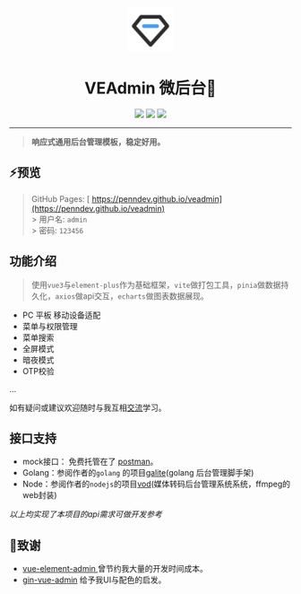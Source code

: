 <div align="center">
    <img src="https://raw.githubusercontent.com/penndev/veadmin/main/public/logo.svg" height="80px">
    <h1>VEAdmin 微后台🎉</h1>
    <img src="https://img.shields.io/github/stars/penndev/veadmin" />
    <img src="https://img.shields.io/github/languages/code-size/penndev/veadmin" />
    <img src="https://img.shields.io/github/license/penndev/veadmin" />
</div>

<hr>

> **响应式通用后台管理模板，稳定好用。**


## ⚡️预览

> GitHub Pages:  [ https://penndev.github.io/veadmin](https://penndev.github.io/veadmin) <br>
\> 用户名: `admin` <br>
\> 密码: `123456`

## 功能介绍

> 使用`vue3`与`element-plus`作为基础框架，`vite`做打包工具，`pinia`做数据持久化，`axios`做api交互，`echarts`做图表数据展现。

- PC 平板 移动设备适配
- 菜单与权限管理
- 菜单搜索
- 全屏模式
- 暗夜模式
- OTP校验

...

如有疑问或建议欢迎随时与我互相[交流](mailto:pennilessfor@gmail.com?subject=veadmin)学习。

## 接口支持
- mock接口： 免费托管在了 [postman](https://www.postman.com/)。
- Golang：参阅作者的`golang` 的项目[galite](https://github.com/penndev/galite)(golang 后台管理脚手架)
- Node：参阅作者的`nodejs`的项目[vod](https://github.com/penndev/vod)(媒体转码后台管理系统系统，ffmpeg的web封装)

*以上均实现了本项目的api需求可做开发参考*

## 🙏致谢
- [vue-element-admin ](https://github.com/PanJiaChen/vue-element-admin) 曾节约我大量的开发时间成本。
- [gin-vue-admin](https://github.com/flipped-aurora/gin-vue-admin) 给予我UI与配色的启发。
